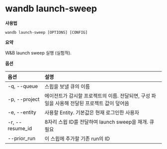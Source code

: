 # wandb launch-sweep

**사용법**

`wandb launch-sweep [OPTIONS] [CONFIG]`

**요약**

W&B launch sweep 실행 (실험적).

**옵션**

| **옵션** | **설명** |
| :--- | :--- |
| -q, --queue | 스윕을 보낼 큐의 이름 |
| -p, --project | 에이전트가 감시할 프로젝트의 이름. 전달되면, 구성 파일을 사용해 전달된 프로젝트 값이 덮어씀 |
| -e, --entity | 사용할 Entity. 기본값은 현재 로그인한 사용자 |
| -r, --resume_id | 8자리 스윕 ID를 전달하여 launch sweep을 재개. 큐 필요 |
| --prior_run | 이 스윕에 추가할 기존 run의 ID |